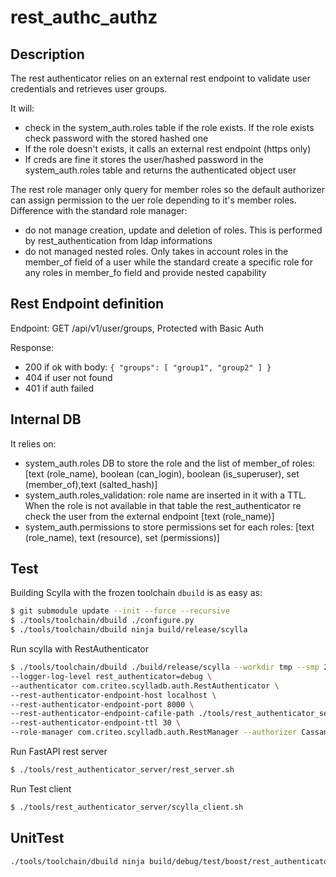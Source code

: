 # rest_authc_authz

## Description

The rest authenticator relies on an external rest endpoint to validate user credentials and retrieves user groups.

It will:

- check in the system_auth.roles table if the role exists. If the role exists check password with the stored hashed one
- If the role doesn't exists, it calls an external rest endpoint (https only)
- If creds are fine it stores the user/hashed password in the system_auth.roles table and returns the authenticated object user

The rest role manager only query for member roles so the default authorizer can assign permission to the uer role depending to it's member roles.
Difference with the standard role manager:

- do not manage creation, update and deletion of roles. This is performed by rest_authentication from ldap informations
- do not managed nested roles. Only takes in account roles in the member_of field of a user while the standard create a specific role for any roles in member_fo field and provide nested capability

## Rest Endpoint definition

Endpoint: GET /api/v1/user/groups, Protected with Basic Auth

Response:
 - 200 if ok with body:
`{
  "groups": [ "group1", "group2" ]
}`
- 404 if user not found
- 401 if auth failed

## Internal DB

It relies on:

- system_auth.roles DB to store the role and the list of member_of roles: [text (role_name), boolean (can_login), boolean (is_superuser), set<text> (member_of),text (salted_hash)]
- system_auth.roles_validation: role name are inserted in it with a TTL. When the role is not available in that table the rest_authenticator re check the user from the external endpoint [text (role_name)]
- system_auth.permissions to store permissions set for each roles: [text (role_name), text (resource), set<text> (permissions)]

## Test

Building Scylla with the frozen toolchain `dbuild` is as easy as:

```bash
$ git submodule update --init --force --recursive
$ ./tools/toolchain/dbuild ./configure.py
$ ./tools/toolchain/dbuild ninja build/release/scylla
```

Run scylla with RestAuthenticator

```bash
$ ./tools/toolchain/dbuild ./build/release/scylla --workdir tmp --smp 2 --developer-mode 1 \
--logger-log-level rest_authenticator=debug \
--authenticator com.criteo.scylladb.auth.RestAuthenticator \
--rest-authenticator-endpoint-host localhost \
--rest-authenticator-endpoint-port 8000 \
--rest-authenticator-endpoint-cafile-path ./tools/rest_authenticator_server/ssl/ca.crt \
--rest-authenticator-endpoint-ttl 30 \
--role-manager com.criteo.scylladb.auth.RestManager --authorizer CassandraAuthorizer
```

Run FastAPI rest server

```bash
$ ./tools/rest_authenticator_server/rest_server.sh
```

Run Test client

```bash
$ ./tools/rest_authenticator_server/scylla_client.sh
```

## UnitTest

```bash
./tools/toolchain/dbuild ninja build/debug/test/boost/rest_authenticator_test && ./tools/toolchain/dbuild ./build/debug/test/boost/rest_authenticator_test
```
